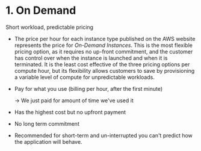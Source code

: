 # 1. On Demand

Short workload, predictable pricing

- The price per hour for each instance type published on the AWS website represents the price for *On-Demand Instances*. This is the most flexible pricing option, as it requires no up-front commitment, and the customer has control over when the instance is launched and when it is terminated. It is the least cost effective of the three pricing options per compute hour, but its flexibility allows customers to save by provisioning a variable level of compute for unpredictable workloads.
- Pay for what you use (billing per hour, after the first minute)

    → We just paid for amount of time we've used it

- Has the highest cost but no upfront payment
- No long term commitment
- Recommended for short-term and un-interrupted you can't predict how the application will behave.